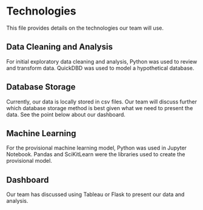 # Technologies
This file provides details on the technologies our team will use. 

## Data Cleaning and Analysis
For initial exploratory data cleaning and analysis, Python was used to review and transform data. QuickDBD was used to model a hypothetical database.  

## Database Storage
Currently, our data is locally stored in csv files. Our team will discuss further which database storage method is best given what we need to present the data. See the point below about our dashboard. 

## Machine Learning 
For the provisional machine learning model, Python was used in Jupyter Notebook. Pandas and SciKitLearn were the libraries used to create the provisional model. 

## Dashboard 
Our team has discussed using Tableau or Flask to present our data and analysis. 